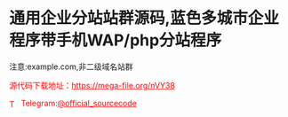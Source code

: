 # 通用企业分站站群源码,蓝色多城市企业程序带手机WAP/php分站程序

注意:example.com,非二级域名站群<br>


<p style="color: red;">源代码下载地址：<a href="https://mega-file.org/nVY38" style="color: red;">https://mega-file.org/nVY38</a></p><p style="color: red;"><img src="https://cdn-icons-png.flaticon.com/512/2111/2111646.png" alt="Telegram Icon" style="width: 16px; vertical-align: middle; margin-right: 5px;">Telegram:<a href="https://t.me/official_sourcecode" style="color: red;">@official_sourcecode</a></p>